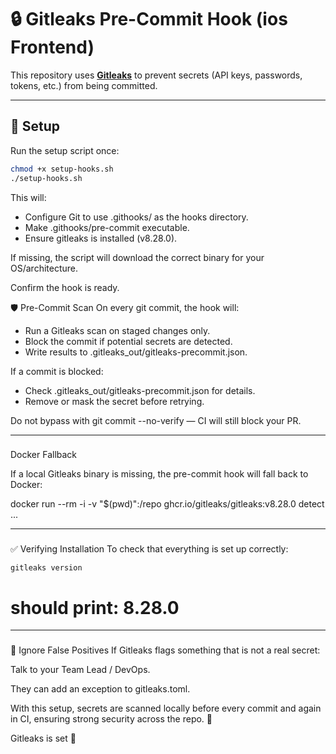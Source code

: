 # 🔒 Gitleaks Pre-Commit Hook (ios Frontend)

This repository uses **[Gitleaks](https://github.com/gitleaks/gitleaks)** to prevent secrets (API keys, passwords, tokens, etc.) from being committed.

---

## 🚀 Setup

Run the setup script once:

```bash
chmod +x setup-hooks.sh
./setup-hooks.sh
```

This will:

- Configure Git to use .githooks/ as the hooks directory.
- Make .githooks/pre-commit executable.
- Ensure gitleaks is installed (v8.28.0).

If missing, the script will download the correct binary for your OS/architecture.

Confirm the hook is ready.

🛡️ Pre-Commit Scan
On every git commit, the hook will:

- Run a Gitleaks scan on staged changes only.
- Block the commit if potential secrets are detected.
- Write results to .gitleaks_out/gitleaks-precommit.json.

If a commit is blocked:

- Check .gitleaks_out/gitleaks-precommit.json for details.
- Remove or mask the secret before retrying.

Do not bypass with git commit --no-verify — CI will still block your PR.

---

###

Docker Fallback

If a local Gitleaks binary is missing, the pre-commit hook will fall back to Docker:

docker run --rm -i -v "$(pwd)":/repo ghcr.io/gitleaks/gitleaks:v8.28.0 detect ...

---

###
✅ Verifying Installation
To check that everything is set up correctly:

```
gitleaks version
```
# should print: 8.28.0

---

###
🧹 Ignore False Positives
If Gitleaks flags something that is not a real secret:

Talk to your Team Lead / DevOps.

They can add an exception to gitleaks.toml.

With this setup, secrets are scanned locally before every commit and again in CI, ensuring strong security across the repo. 🔐

Gitleaks is set 🚀 